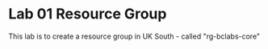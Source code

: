 # Lab 01 Resource Group

This lab is to create a resource group in UK South - called "rg-bclabs-core"
